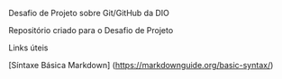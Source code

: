 Desafio de Projeto sobre Git/GitHub da DIO

Repositório criado para o Desafio de Projeto

Links úteis

[Síntaxe Básica Markdown] (https://markdownguide.org/basic-syntax/)

